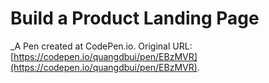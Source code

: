 # Build a Product Landing Page
 _A Pen created at CodePen.io. Original URL: [https://codepen.io/quangdbui/pen/EBzMVR](https://codepen.io/quangdbui/pen/EBzMVR).

 
